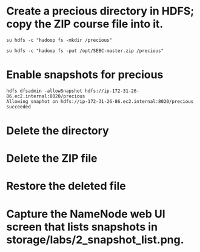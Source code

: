 # Create a precious directory in HDFS; copy the ZIP course file into it.

```
su hdfs -c "hadoop fs -mkdir /precious"
```
```
su hdfs -c "hadoop fs -put /opt/SEBC-master.zip /precious"
```

# Enable snapshots for precious

```
hdfs dfsadmin -allowSnapshot hdfs://ip-172-31-26-86.ec2.internal:8020/precious
Allowing snaphot on hdfs://ip-172-31-26-86.ec2.internal:8020/precious succeeded
```

# Delete the directory

# Delete the ZIP file

# Restore the deleted file

# Capture the NameNode web UI screen that lists snapshots in storage/labs/2_snapshot_list.png.
